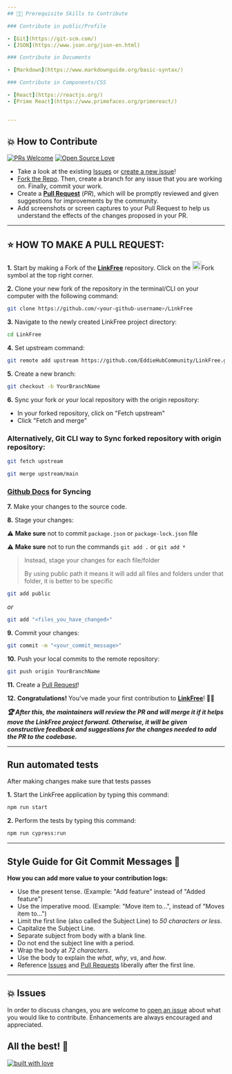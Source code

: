 ```yaml
---
## 👨‍💻 Prerequisite Skills to Contribute

### Contribute in public/Profile

- [Git](https://git-scm.com/) 
- [JSON](https://www.json.org/json-en.html)

### Contribute in Documents

- [Markdown](https://www.markdownguide.org/basic-syntax/)

### Contribute in Components/CSS

- [React](https://reactjs.org/)
- [Prime React](https://www.primefaces.org/primereact/)


---
```


## 💥 How to Contribute

[![PRs Welcome](https://img.shields.io/badge/PRs-welcome-brightgreen.svg?style=flat-square)](https://github.com/EddieHubCommunity/LinkFree/pulls)
[![Open Source Love](https://badges.frapsoft.com/os/v1/open-source.png?v=103)](https://github.com/EddieHubCommunity/)

- Take a look at the existing [Issues](https://github.com/EddieHubCommunity/LinkFree/issues) or [create a new issue](https://github.com/EddieHubCommunity/LinkFree/issues/new/choose)!
- [Fork the Repo](https://github.com/EddieHubCommunity/LinkFree/fork). Then, create a branch for any issue that you are working on. Finally, commit your work.
- Create a **[Pull Request](https://github.com/EddieHubCommunity/LinkFree/compare)** (_PR_), which will be promptly reviewed and given suggestions for improvements by the community.
- Add screenshots or screen captures to your Pull Request to help us understand the effects of the changes proposed in your PR.

---

## ⭐ HOW TO MAKE A PULL REQUEST:

**1.** Start by making a Fork of the [**LinkFree**](https://github.com/EddieHubCommunity/LinkFree) repository. Click on the <a href="https://github.com/EddieHubCommunity/LinkFree/fork"><img src="https://i.imgur.com/G4z1kEe.png" height="21" width="21"></a>Fork symbol at the top right corner.

**2.** Clone your new fork of the repository in the terminal/CLI on your computer with the following command:

```bash
git clone https://github.com/<your-github-username>/LinkFree
```

**3.** Navigate to the newly created LinkFree project directory:

```bash
cd LinkFree
```

**4.** Set upstream command:

```bash
git remote add upstream https://github.com/EddieHubCommunity/LinkFree.git
```

**5.** Create a new branch:

```bash
git checkout -b YourBranchName
```

**6.** Sync your fork or your local repository with the origin repository:

- In your forked repository, click on "Fetch upstream"
- Click "Fetch and merge"

### Alternatively, Git CLI way to Sync forked repository with origin repository:

```bash
git fetch upstream
```

```bash
git merge upstream/main
```

### [Github Docs](https://docs.github.com/en/github/collaborating-with-pull-requests/addressing-merge-conflicts/resolving-a-merge-conflict-on-github) for Syncing

**7.** Make your changes to the source code.

**8.** Stage your changes:

⚠️ **Make sure** not to commit `package.json` or `package-lock.json` file

⚠️ **Make sure** not to run the commands `git add .` or `git add *`

> Instead, stage your changes for each file/folder
>
> By using public path it means it will add all files and folders under that folder, it is better to be specific

```bash
git add public
```

_or_

```bash
git add "<files_you_have_changed>"
```

**9.** Commit your changes:

```bash
git commit -m "<your_commit_message>"
```

**10.** Push your local commits to the remote repository:

```bash
git push origin YourBranchName
```

**11.** Create a [Pull Request](https://help.github.com/en/github/collaborating-with-issues-and-pull-requests/creating-a-pull-request)!

**12.** **Congratulations!** You've made your first contribution to [**LinkFree**](https://github.com/EddieHubCommunity/LinkFree/graphs/contributors)! 🙌🏼

**_:trophy: After this, the maintainers will review the PR and will merge it if it helps move the LinkFree project forward. Otherwise, it will be given constructive feedback and suggestions for the changes needed to add the PR to the codebase._**

---

## Run automated tests

After making changes make sure that tests passes

**1.** Start the LinkFree application by typing this command:

```bash
npm run start
```

**2.** Perform the tests by typing this command:

```bash
npm run cypress:run
```

---

## Style Guide for Git Commit Messages :memo:

**How you can add more value to your contribution logs:**

- Use the present tense. (Example: "Add feature" instead of "Added feature")
- Use the imperative mood. (Example: "Move item to...", instead of "Moves item to...")
- Limit the first line (also called the Subject Line) to _50 characters or less_.
- Capitalize the Subject Line.
- Separate subject from body with a blank line.
- Do not end the subject line with a period.
- Wrap the body at _72 characters_.
- Use the body to explain the _what_, _why_, _vs_, and _how_.
- Reference [Issues](https://github.com/EddieHubCommunity/LinkFree/issues) and [Pull Requests](https://github.com/EddieHubCommunity/LinkFree/pulls) liberally after the first line.

---

## 💥 Issues

In order to discuss changes, you are welcome to [open an issue](https://github.com/EddieHubCommunity/LinkFree/issues/new/choose) about what you would like to contribute. Enhancements are always encouraged and appreciated.

## All the best! 🥇

[![built with love](https://forthebadge.com/images/badges/built-with-love.svg)](eddiehub.org)
